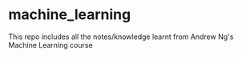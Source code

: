 # machine_learning
This repo includes all the notes/knowledge learnt from Andrew Ng's Machine Learning course
